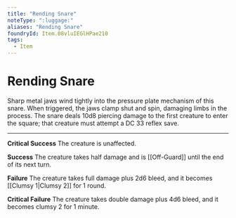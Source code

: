 ```yaml
---
title: "Rending Snare"
noteType: ":luggage:"
aliases: "Rending Snare"
foundryId: Item.08vluIEGlHPae210
tags:
  - Item
---
```


# Rending Snare

Sharp metal jaws wind tightly into the pressure plate mechanism of this snare. When triggered, the jaws clamp shut and spin, damaging limbs in the process. The snare deals 10d8 piercing damage to the first creature to enter the square; that creature must attempt a DC 33 reflex save.

* * *

**Critical Success** The creature is unaffected.

**Success** The creature takes half damage and is [[Off-Guard]] until the end of its next turn.

**Failure** The creature takes full damage plus 2d6 bleed, and it becomes [[Clumsy 1|Clumsy 2]] for 1 round.

**Critical Failure** The creature takes double damage plus 4d6 bleed, and it becomes clumsy 2 for 1 minute.
